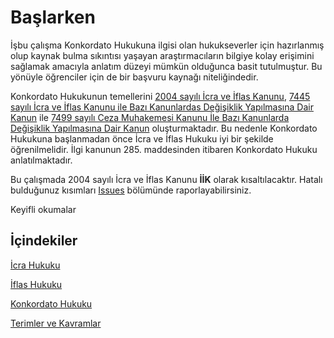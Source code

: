 # Başlarken

İşbu çalışma Konkordato Hukukuna ilgisi olan hukukseverler için hazırlanmış olup kaynak bulma sıkıntısı yaşayan araştırmacıların bilgiye kolay erişimini sağlamak amacıyla anlatım düzeyi mümkün olduğunca basit tutulmuştur. Bu yönüyle öğrenciler için de bir başvuru kaynağı niteliğindedir.

Konkordato Hukukunun temellerini [2004 sayılı İcra ve İflas Kanunu](https://www.mevzuat.gov.tr/MevzuatMetin/1.3.2004.pdf), [7445 sayılı İcra ve İflas Kanunu ile Bazı Kanunlardas Değişiklik Yapılmasına Dair Kanun](https://www.mevzuat.gov.tr/MevzuatMetin/1.5.7445.pdf) ile [7499 sayılı Ceza Muhakemesi Kanunu İle Bazı Kanunlarda Değişiklik Yapılmasına Dair Kanun](https://www.mevzuat.gov.tr/MevzuatMetin/1.5.7499.pdf) oluşturmaktadır. Bu nedenle Konkordato Hukukuna başlanmadan önce İcra ve İflas Hukuku iyi bir şekilde öğrenilmelidir. İlgi kanunun 285. maddesinden itibaren Konkordato Hukuku anlatılmaktadır.

Bu çalışmada 2004 sayılı İcra ve İflas Kanunu **İİK** olarak kısaltılacaktır. Hatalı bulduğunuz kısımları [Issues](https://github.com/zinzinzibidi/icra-iflas-ve-konkordato-hukuku/issues) bölümünde raporlayabilirsiniz.

Keyifli okumalar

## İçindekiler

[İcra Hukuku](https://github.com/zinzinzibidi/icra-iflas-ve-konkordato-hukuku/blob/main/icra-hukuku.md)

[İflas Hukuku](https://github.com/zinzinzibidi/icra-iflas-ve-konkordato-hukuku/blob/main/iflas-hukuku.md)

[Konkordato Hukuku](https://github.com/zinzinzibidi/icra-iflas-ve-konkordato-hukuku/blob/main/konkordato-hukuku.md)

[Terimler ve Kavramlar](https://github.com/zinzinzibidi/icra-iflas-ve-konkordato-hukuku/blob/main/terimler-ve-kavramlar.md)
